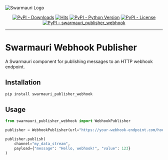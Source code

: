 ![Swarmauri Logo](https://res.cloudinary.com/dbjmpekvl/image/upload/v1730099724/Swarmauri-logo-lockup-2048x757_hww01w.png)

<p align="center">
    <a href="https://pypi.org/project/swarmauri_publisher_webhook/">
        <img src="https://img.shields.io/pypi/dm/swarmauri_publisher_webhook" alt="PyPI - Downloads"/></a>
    <a href="https://hits.sh/github.com/swarmauri/swarmauri-sdk/tree/master/pkgs/standards/swarmauri_publisher_webhook/">
        <img alt="Hits" src="https://hits.sh/github.com/swarmauri/swarmauri-sdk/tree/master/pkgs/standards/swarmauri_publisher_webhook.svg"/></a>
    <a href="https://pypi.org/project/swarmauri_publisher_webhook/">
        <img src="https://img.shields.io/pypi/pyversions/swarmauri_publisher_webhook" alt="PyPI - Python Version"/></a>
    <a href="https://pypi.org/project/swarmauri_publisher_webhook/">
        <img src="https://img.shields.io/pypi/l/swarmauri_publisher_webhook" alt="PyPI - License"/></a>
    <a href="https://pypi.org/project/swarmauri_publisher_webhook/">
        <img src="https://img.shields.io/pypi/v/swarmauri_publisher_webhook?label=swarmauri_publisher_webhook&color=green" alt="PyPI - swarmauri_publisher_webhook"/></a>

</p>

---

# Swarmauri Webhook Publisher

A Swarmauri component for publishing messages to an HTTP webhook endpoint.

## Installation

```bash
pip install swarmauri_publisher_webhook
```

## Usage

```python
from swarmauri_publisher_webhook import WebhookPublisher

publisher = WebhookPublisher(url="https://your-webhook-endpoint.com/hook")

publisher.publish(
    channel="my_data_stream",
    payload={"message": "Hello, webhook!", "value": 123}
)
```
